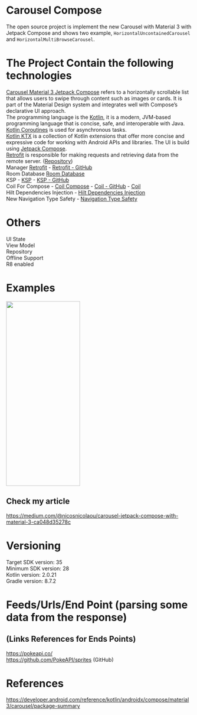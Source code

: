# Carousel Compose

The open source project is implement the new Carousel with Material 3 with Jetpack Compose and shows
two example, `HorizontalUncontainedCarousel` and `HorizontalMultiBrowseCarousel`.

# The Project Contain the following technologies

[Carousel Material 3 Jetpack Compose](https://developer.android.com/reference/kotlin/androidx/compose/material3/carousel/package-summary)
refers to a horizontally scrollable list that allows users to swipe through content such as images
or cards. It is part of the Material Design system and integrates well with Compose’s declarative UI
approach. <br />
The programming language is the [Kotlin](https://kotlinlang.org/docs/getting-started.html), it is a
modern, JVM-based programming language that is concise, safe, and interoperable with Java. <br />
[Kotlin Coroutines](https://kotlinlang.org/docs/coroutines-overview.html) is used for asynchronous
tasks. <br />
[Kotlin KTX](https://developer.android.com/kotlin/ktx) is a collection of Kotlin extensions that
offer more concise and expressive code for working with Android APIs and libraries.
The UI is build using [Jetpack Compose](https://developer.android.com/develop/ui/compose). <br />
[Retrofit](https://square.github.io/retrofit/) is responsible for making requests and retrieving data from the remote server. ([Repository](https://github.com/square/retrofit)) <br />
Manager [Retrofit](https://square.github.io/retrofit/) - [Retrofit - GitHub](https://github.com/square/retrofit) <br />
Room Database [Room Database](https://developer.android.com/training/data-storage/room) <br />
KSP - [KSP](https://developer.android.com/build/migrate-to-ksp) - [KSP - GitHub](https://github.com/google/ksp) <br />
Coil For
Compose - [Coil Compose](https://coil-kt.github.io/coil/compose/) - [Coil - GitHub](https://coil-kt.github.io/coil/) - [Coil](https://github.com/coil-kt/coil) <br />
Hilt Dependencies
Injection - [Hilt Dependencies Injection](https://developer.android.com/training/dependency-injection/hilt-android) <br />
New Navigation Type
Safety - [Navigation Type Safety](https://medium.com/androiddevelopers/navigation-compose-meet-type-safety-e081fb3cf2f8) <br />

# Others

UI State <br />
View Model <br />
Repository <br />
Offline Support <br />
R8 enabled <br />

# Examples

<p align="left">
  <a title="simulator_image"><img src="examples/example_gif.gif" height="500" width="200"></a>
</p>

## Check my article

https://medium.com/@nicosnicolaou/carousel-jetpack-compose-with-material-3-ca048d35278c <br />

# Versioning

Target SDK version: 35 <br />
Minimum SDK version: 28 <br />
Kotlin version: 2.0.21 <br />
Gradle version: 8.7.2 <br />

# Feeds/Urls/End Point (parsing some data from the response)

## (Links References for Ends Points)

https://pokeapi.co/ <br />
https://github.com/PokeAPI/sprites (GitHub) <br />

# References

https://developer.android.com/reference/kotlin/androidx/compose/material3/carousel/package-summary